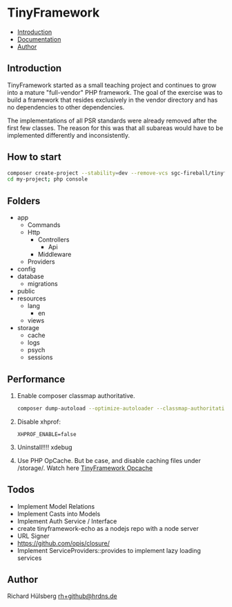# TinyFramework

- [Introduction](#introduction)
- [Documentation](./docs/index.md)
- [Author](#author)

## Introduction

TinyFramework started as a small teaching project and continues to grow into a mature "full-vendor" PHP framework. The
goal of the exercise was to build a framework that resides exclusively in the vendor directory and has no dependencies
to other dependencies.

The implementations of all PSR standards were already removed after the first few classes. The reason for this was that
all subareas would have to be implemented differently and inconsistently.

## How to start

```bash
composer create-project --stability=dev --remove-vcs sgc-fireball/tinyframework-skeleton my-project master
cd my-project; php console
```

## Folders

- app
    - Commands
    - Http
        - Controllers
            - Api
        - Middleware
    - Providers
- config
- database
    - migrations
- public
- resources
    - lang
        - en
    - views
- storage
    - cache
    - logs
    - psych
    - sessions

## Performance

1. Enable composer classmap authoritative.
    ```bash
    composer dump-autoload --optimize-autoloader --classmap-authoritative
    ```

2. Disable xhprof:
    ```dotenv
    XHPROF_ENABLE=false
    ```

3. Uninstall!!!! xdebug

4. Use PHP OpCache. But be case, and disable caching files under /storage/. Watch
   here [TinyFramework Opcache](https://github.com/sgc-fireball/tinyframework-opcache)

## Todos

- Implement Model Relations
- Implement Casts into Models
- Implement Auth Service / Interface
- create tinyframework-echo as a nodejs repo with a node server
- URL Signer
- https://github.com/opis/closure/
- Implement ServiceProviders::provides to implement lazy loading services

## Author

Richard Hülsberg <rh+github@hrdns.de>
